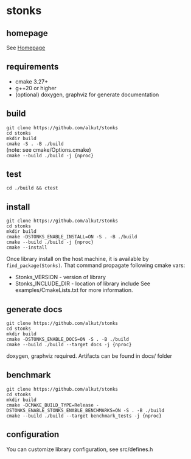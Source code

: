 # stonks

## homepage

See [Homepage](https://alkut.github.io/stonks/)

## requirements

- cmake 3.27+
- g++20 or higher
- (optional) doxygen, graphviz for generate documentation

## build

`git clone https://github.com/alkut/stonks` <br>
`cd stonks` <br>
`mkdir build` <br>
`cmake -S . -B ./build` <br>
(note: see cmake/Options.cmake) <br>
`cmake --build ./build -j {nproc}` <br>

## test

`cd ./build && ctest` <br>

## install

`git clone https://github.com/alkut/stonks` <br>
`cd stonks` <br>
`mkdir build` <br>
`cmake -DSTONKS_ENABLE_INSTALL=ON -S . -B ./build` <br>
`cmake --build ./build -j {nproc}` <br>
`cmake --install` <br>

Once library install on the host machine, it is available by `find_package(Stonks)`.
That command propagate following cmake vars:

- Stonks_VERSION - version of library
- Stonks_INCLUDE_DIR - location of library include
  See examples/CmakeLists.txt for more information.

## generate docs

`git clone https://github.com/alkut/stonks` <br>
`cd stonks` <br>
`mkdir build` <br>
`cmake -DSTONKS_ENABLE_DOCS=ON -S . -B ./build` <br>
`cmake --build ./build --target docs -j {nproc}` <br>

doxygen, graphviz required. Artifacts can be found in docs/ folder

## benchmark

`git clone https://github.com/alkut/stonks` <br>
`cd stonks` <br>
`mkdir build` <br>
`cmake -DCMAKE_BUILD_TYPE=Release -DSTONKS_ENABLE_STONKS_ENABLE_BENCHMARKS=ON -S . -B ./build` <br>
`cmake --build ./build --target benchmark_tests -j {nproc}` <br>

## configuration

You can customize library configuration, see src/defines.h